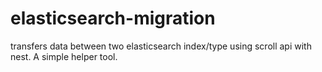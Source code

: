 # elasticsearch-migration

transfers data between two elasticsearch index/type using scroll api with nest. A simple helper tool.
